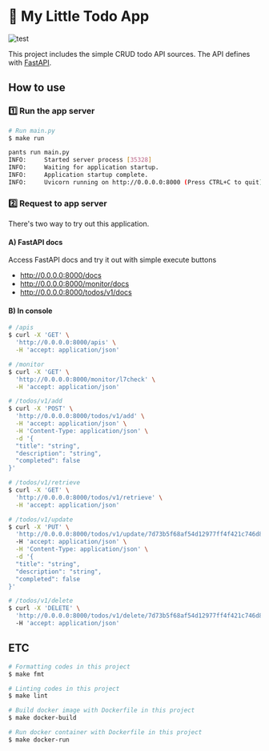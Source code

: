 # :bookmark: My Little Todo App 
![test](https://github.com/github/docs/actions/workflows/todos.yml/badge.svg)

This project includes the simple CRUD todo API sources.
The API defines with [FastAPI](https://fastapi.tiangolo.com/). 

## How to use
### :one: Run the app server
```bash
# Run main.py
$ make run

pants run main.py
INFO:     Started server process [35328]
INFO:     Waiting for application startup.
INFO:     Application startup complete.
INFO:     Uvicorn running on http://0.0.0.0:8000 (Press CTRL+C to quit)
```
### :two: Request to app server
There's two way to try out this application.
#### A) FastAPI docs
Access FastAPI docs and try it out with simple execute buttons
* http://0.0.0.0:8000/docs
* http://0.0.0.0:8000/monitor/docs
* http://0.0.0.0:8000/todos/v1/docs
#### B) In console
```bash
# /apis
$ curl -X 'GET' \
  'http://0.0.0.0:8000/apis' \
  -H 'accept: application/json'

# /monitor
$ curl -X 'GET' \
  'http://0.0.0.0:8000/monitor/l7check' \
  -H 'accept: application/json'

# /todos/v1/add
$ curl -X 'POST' \
  'http://0.0.0.0:8000/todos/v1/add' \
  -H 'accept: application/json' \
  -H 'Content-Type: application/json' \
  -d '{
  "title": "string",
  "description": "string",
  "completed": false
}'

# /todos/v1/retrieve
$ curl -X 'GET' \
  'http://0.0.0.0:8000/todos/v1/retrieve' \
  -H 'accept: application/json'

# /todos/v1/update
$ curl -X 'PUT' \
  'http://0.0.0.0:8000/todos/v1/update/7d73b5f68af54d12977ff4f421c746d8' \ # item_id
  -H 'accept: application/json' \
  -H 'Content-Type: application/json' \
  -d '{
  "title": "string",
  "description": "string",
  "completed": false
}'

# /todos/v1/delete
$ curl -X 'DELETE' \
  'http://0.0.0.0:8000/todos/v1/delete/7d73b5f68af54d12977ff4f421c746d8' \ # item_id
  -H 'accept: application/json'
```


## ETC
```bash
# Formatting codes in this project
$ make fmt

# Linting codes in this project
$ make lint

# Build docker image with Dockerfile in this project
$ make docker-build

# Run docker container with Dockerfile in this project
$ make docker-run
```
